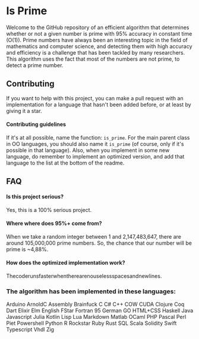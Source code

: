 
# Is Prime

Welcome to the GitHub repository of an efficient algorithm that determines whether or not a given number is prime with 95% accuracy in constant time (O(1)). Prime numbers have always been an interesting topic in the field of mathematics and computer science, and detecting them with high accuracy and efficiency is a challenge that has been tackled by many researchers. This algorithm uses the fact that most of the numbers are not prime, to detect a prime number.


## Contributing
If you want to help with this project, you can make a pull request with an implementation for a language that hasn't been added before, or at least by giving it a star.

#### Contributing guidelines
If it's at all possible, name the function: `is_prime`. For the main parent class in OO languages, you should also name it `is_prime` (of course, only if it's possible in that language). Also, when you implement in some new language, do remember to implement an optimized version, and add that language to the list at the bottom of the readme.


## FAQ

#### Is this project serious?

Yes, this is a 100% serious project.

#### Where where does 95%+ come from?

When we take a random integer between 1 and 2,147,483,647, there are around 105,000,000 prime numbers. So, the chance that our number will be prime is ~4,88%.

#### How does the optimized implementation work?

Thecoderunsfasterwhentherearenouselessspacesandnewlines.

### The algorithm has been implemented in these languages:
Arduino
ArnoldC
Assembly
Brainfuck
C
C#
C++
COW
CUDA
Clojure
Coq
Dart
Elixir
Elm
English
FStar
Fortran 95
German
GO
HTML+CSS
Haskell
Java
Javascript
Julia
Kotlin
Lisp
Lua
Markdown
Matlab
OCaml
PHP
Pascal
Perl
Piet
Powershell
Python
R
Rockstar
Ruby
Rust
SQL
Scala
Solidity
Swift
Typescript
Vhdl
Zig
